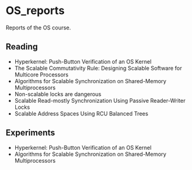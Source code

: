 # OS_reports
Reports of the OS course.

## Reading

* Hyperkernel: Push-Button Verification of an OS Kernel
* The Scalable Commutativity Rule: Designing Scalable Software for Multicore Processors
* Algorithms for Scalable Synchronization on Shared-Memory Multiprocessors
* Non-scalable locks are dangerous
* Scalable Read-mostly Synchronization Using Passive Reader-Writer Locks
* Scalable Address Spaces Using RCU Balanced Trees

## Experiments

* Hyperkernel: Push-Button Verification of an OS Kernel
* Algorithms for Scalable Synchronization on Shared-Memory Multiprocessors